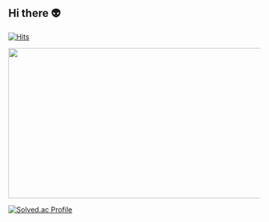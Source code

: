 ## Hi there 👽

[![Hits](https://hits.seeyoufarm.com/api/count/incr/badge.svg?url=https%3A%2F%2Fgithub.com%2Fmirinae700%2Fhit-counter&count_bg=%235EB6B4&title_bg=%232C5168&icon=waze.svg&icon_color=%23E7E7E7&title=hits&edge_flat=false)](https://github.com/mirinae700)

<a href="https://github.com/devxb/gitanimals">
    <img
      src="https://render.gitanimals.org/farms/mirinae700"
      width="600"
      height="300"
    />
  </a>
<div style="display: felx; justify-content: center; aligh-item: center; gap: 1rem;">
  
  [![Solved.ac Profile](http://mazassumnida.wtf/api/v2/generate_badge?boj=arirang0303)](https://solved.ac/arirang0303/)
</div>
  


